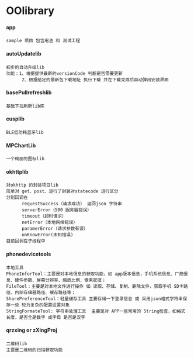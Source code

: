 # OOlibrary

#### app
    sample 项目 包含用法 和 测试工程

#### autoUpdatelib 
    初步的自动升级lib
    功能：1、根据提供最新的versionCode 判断是否需要更新
          2、根据给定的最新包下载地址 执行下载 并在下载完成后自动弹出安装界面
          
#### basePullrefreshlib 
    基础下拉刷新lib库 
#### cusplib 
    BLE低功耗蓝牙lib
#### MPChartLib 
    一个绚丽的图标lib 
#### okhttplib 
    对okhttp 的封装项目lib
    简单对 get、post、进行了封装对statecode 进行区分 
    分别回调在 
          requestSuccess（请求成功） 返回json 字符串
          serverError（500 服务器错误） 
          timeout（超时请求） 
          netError（本地网络错误） 
          paramerError（请求参数有误）
          unKnowError(未知错误)
    目前回调在子线程中
    
#### phonedevicetools 
    本地工具
    PhoneInforTool：主要是对本地信息的获取功能，如 app版本信息，手机系统信息、厂商信息、硬件参数、屏幕分辨率、缩放比例、像素密度；
    FileTool：主要是对本地文件进行操作 如 读取、存储、复制、删除文件，获取手机 SD卡路径、内部存储器路径、缓存路径等；
    SharePreferenceTool：轻量缓存工具 主要存储一下登录信息 或 采用json格式字符串保存一些 较为复杂的配置设置对象
    StringFormateTool: 字符串处理工具  主要是对 APP一些常用的 String检查，如格式 长度，是否全是数字 或字母 是否是汉字
    
    
    
#### qrzxing or zXingProj 
    二维码lib 
    主要是二维码的扫描获取功能 
